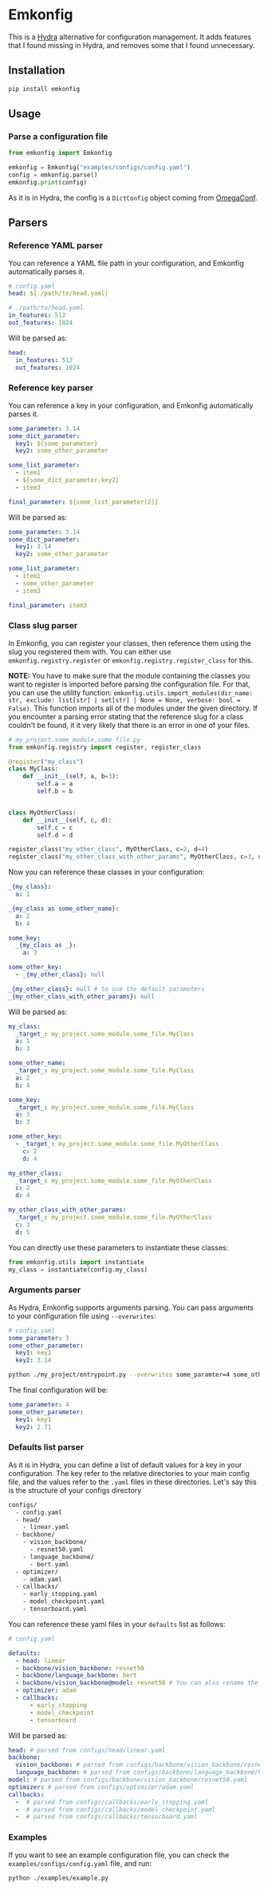 # Emkonfig

This is a [Hydra](https://hydra.cc/) alternative for configuration management. It adds features that I found missing in Hydra, and removes some that I found unnecessary.

## Installation

```bash
pip install emkonfig
```

## Usage

### Parse a configuration file

```python
from emkonfig import Emkonfig

emkonfig = Emkonfig("examples/configs/config.yaml")
config = emkonfig.parse()
emkonfig.print(config)
```

As it is in Hydra, the config is a `DictConfig` object coming from [OmegaConf](https://omegaconf.readthedocs.io/en/2.3_branch/).

## Parsers

### Reference YAML parser

You can reference a YAML file path in your configuration, and Emkonfig automatically parses it.

```yaml
# config.yaml
head: ${./path/to/head.yaml}
```

```yaml
# ./path/to/head.yaml
in_features: 512
out_features: 1024
```

Will be parsed as:

```yaml
head:
  in_features: 512
  out_features: 1024
```

### Reference key parser

You can reference a key in your configuration, and Emkonfig automatically parses it.

```yaml
some_parameter: 3.14
some_dict_parameter:
  key1: ${some_parameter}
  key2: some_other_parameter

some_list_parameter:
  - item1
  - ${some_dict_parameter.key2}
  - item3

final_parameter: ${some_list_parameter[2]}
```

Will be parsed as:

```yaml
some_parameter: 3.14
some_dict_parameter:
  key1: 3.14
  key2: some_other_parameter

some_list_parameter:
  - item1
  - some_other_parameter
  - item3

final_parameter: item3
```

### Class slug parser

In Emkonfig, you can register your classes, then reference them using the slug you registered them with. You can either use `emkonfig.registry.register` or `emkonfig.registry.register_class` for this.

**NOTE:** You have to make sure that the module containing the classes you want to register is imported before parsing the configuration file. For that, you can use the utility function: `emkonfig.utils.import_modules(dir_name: str, exclude: list[str] | set[str] | None = None, verbose: bool = False)`. This function imports all of the modules under the given directory. If you encounter a parsing error stating that the reference slug for a class couldn't be found, it it very likely that there is an error in one of your files.

```python
# my_project.some_module.some_file.py
from emkonfig.registry import register, register_class

@register("my_class")
class MyClass:
    def __init__(self, a, b=3):
        self.a = a
        self.b = b


class MyOtherClass:
    def __init__(self, c, d):
        self.c = c
        self.d = d

register_class("my_other_class", MyOtherClass, c=2, d=4)
register_class("my_other_class_with_other_params", MyOtherClass, c=3, d=5)
```

Now you can reference these classes in your configuration:

```yaml
_{my_class}:
  a: 1

_{my_class as some_other_name}:
  a: 2
  b: 4

some_key:
  _{my_class as _}:
    a: 3

some_other_key:
  - _{my_other_class}: null

_{my_other_class}: null # to use the default parameters
_{my_other_class_with_other_params}: null
```

Will be parsed as:

```yaml
my_class:
  _target_: my_project.some_module.some_file.MyClass
  a: 1
  b: 3

some_other_name:
  _target_: my_project.some_module.some_file.MyClass
  a: 2
  b: 4

some_key:
  _target_: my_project.some_module.some_file.MyClass
  a: 3
  b: 3

some_other_key:
  - _target_: my_project.some_module.some_file.MyOtherClass
    c: 2
    d: 4

my_other_class:
  _target_: my_project.some_module.some_file.MyOtherClass
  c: 2
  d: 4

my_other_class_with_other_params:
  _target_: my_project.some_module.some_file.MyOtherClass
  c: 3
  d: 5
```

You can directly use these parameters to instantiate these classes:

```python
from emkonfig.utils import instantiate
my_class = instantiate(config.my_class)
```

### Arguments parser

As Hydra, Emkonfig supports arguments parsing. You can pass arguments to your configuration file using `--overwrites`:

```yaml
# config.yaml
some_parameter: 3
some_other_parameter:
  key1: key1
  key2: 3.14
```

```bash
python ./my_project/entrypoint.py --overwrites some_paramter=4 some_other_parameter.key2=2.71
```

The final configuration will be:

```yaml
some_parameter: 4
some_other_parameter:
  key1: key1
  key2: 2.71
```

### Defaults list parser

As it is in Hydra, you can define a list of default values for a key in your configuration. The key refer to the relative directories to your main config file, and the values refer to the `.yaml` files in these directories. Let's say this is the structure of your configs directory

```bash
configs/
  - config.yaml
  - head/
    - linear.yaml
  - backbone/
    - vision_backbone/
      - resnet50.yaml
    - language_backbone/
      - bert.yaml
  - optimizer/
    - adam.yaml
  - callbacks/
    - early_stopping.yaml
    - model_checkpoint.yaml
    - tensorboard.yaml
```

You can reference these yaml files in your `defaults` list as follows:

```yaml
# config.yaml

defaults:
  - head: linear
  - backbone/vision_backbone: resnet50
  - backbone/language_backbone: bert
  - backbone/vision_backbone@model: resnet50 # You can also rename the key using '@'
  - optimizer: adam
  - callbacks:
      - early_stopping
      - model_checkpoint
      - tensorboard
```

Will be parsed as:

```yaml
head: # parsed from configs/head/linear.yaml
backbone:
  vision_backbone: # parsed from configs/backbone/vision_backbone/resnet50.yaml
  language_backbone: # parsed from configs/backbone/language_backbone/bert.yaml
model: # parsed from configs/backbone/vision_backbone/resnet50.yaml
optimizer: # parsed from configs/optimizer/adam.yaml
callbacks:
  -  # parsed from configs/callbacks/early_stopping.yaml
  -  # parsed from configs/callbacks/model_checkpoint.yaml
  -  # parsed from configs/callbacks/tensorboard.yaml
```

### Examples

If you want to see an example configuration file, you can check the `examples/configs/config.yaml` file, and run:

```bash
python ./examples/example.py
```
